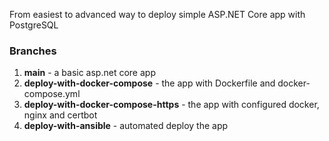From easiest to advanced way to deploy simple ASP.NET Core app with PostgreSQL

### Branches
1. **main** - a basic asp.net core app <br/>
2. **deploy-with-docker-compose** - the app with Dockerfile and docker-compose.yml <br/>
3. **deploy-with-docker-compose-https** - the app with configured docker, nginx and certbot <br/>
4. **deploy-with-ansible** - automated deploy the app